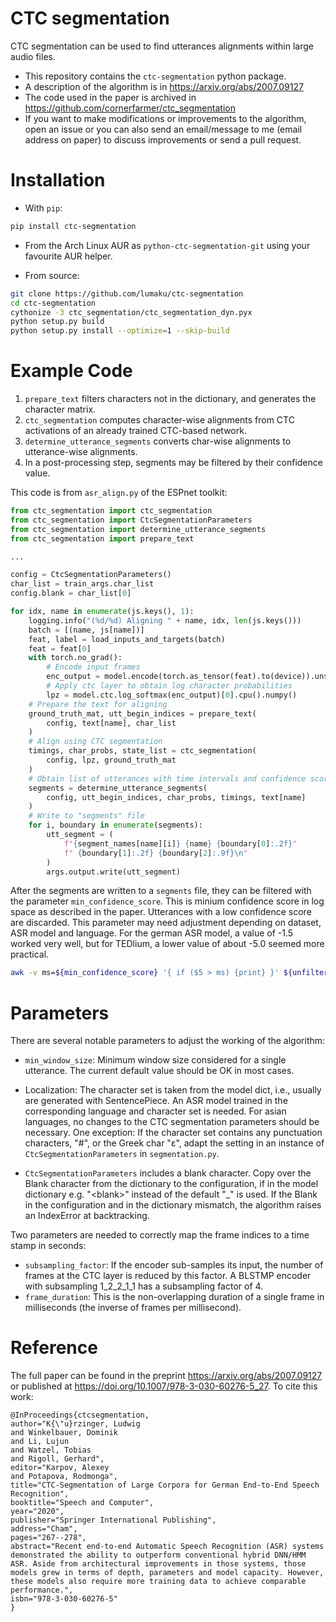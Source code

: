 # CTC segmentation

CTC segmentation can be used to find utterances alignments within large audio files.

* This repository contains the `ctc-segmentation` python package.
* A description of the algorithm is in https://arxiv.org/abs/2007.09127
* The code used in the paper is archived in https://github.com/cornerfarmer/ctc_segmentation
* If you want to make modifications or improvements to the algorithm, open an issue or you can also send an email/message to me (email address on paper) to discuss improvements or send a pull request.

# Installation

* With `pip`:
```sh
pip install ctc-segmentation
```

* From the Arch Linux AUR as `python-ctc-segmentation-git` using your favourite AUR helper.

* From source:
```sh
git clone https://github.com/lumaku/ctc-segmentation
cd ctc-segmentation
cythonize -3 ctc_segmentation/ctc_segmentation_dyn.pyx
python setup.py build
python setup.py install --optimize=1 --skip-build
```

# Example Code

1. `prepare_text` filters characters not in the dictionary, and generates the character matrix.
2. `ctc_segmentation` computes character-wise alignments from CTC activations of an already trained CTC-based network.
3. `determine_utterance_segments` converts char-wise alignments to utterance-wise alignments.
4. In a post-processing step, segments may be filtered by their confidence value.

This code is from `asr_align.py` of the ESPnet toolkit:


```python
from ctc_segmentation import ctc_segmentation
from ctc_segmentation import CtcSegmentationParameters
from ctc_segmentation import determine_utterance_segments
from ctc_segmentation import prepare_text

...

config = CtcSegmentationParameters()
char_list = train_args.char_list
config.blank = char_list[0]

for idx, name in enumerate(js.keys(), 1):
    logging.info("(%d/%d) Aligning " + name, idx, len(js.keys()))
    batch = [(name, js[name])]
    feat, label = load_inputs_and_targets(batch)
    feat = feat[0]
    with torch.no_grad():
        # Encode input frames
        enc_output = model.encode(torch.as_tensor(feat).to(device)).unsqueeze(0)
        # Apply ctc layer to obtain log character probabilities
        lpz = model.ctc.log_softmax(enc_output)[0].cpu().numpy()
    # Prepare the text for aligning
    ground_truth_mat, utt_begin_indices = prepare_text(
        config, text[name], char_list
    )
    # Align using CTC segmentation
    timings, char_probs, state_list = ctc_segmentation(
        config, lpz, ground_truth_mat
    )
    # Obtain list of utterances with time intervals and confidence score
    segments = determine_utterance_segments(
        config, utt_begin_indices, char_probs, timings, text[name]
    )
    # Write to "segments" file
    for i, boundary in enumerate(segments):
        utt_segment = (
            f"{segment_names[name][i]} {name} {boundary[0]:.2f}"
            f" {boundary[1]:.2f} {boundary[2]:.9f}\n"
        )
        args.output.write(utt_segment)
```

After the segments are written to a `segments` file, they can be filtered with the parameter `min_confidence_score`. This is minium confidence score in log space as described in the paper. Utterances with a low confidence score are discarded. This parameter may need adjustment depending on dataset, ASR model and language. For the german ASR model, a value of -1.5 worked very well, but for TEDlium, a lower value of about -5.0 seemed more practical.

```bash
awk -v ms=${min_confidence_score} '{ if ($5 > ms) {print} }' ${unfiltered} > ${filtered}
```


# Parameters

There are several notable parameters to adjust the working of the algorithm:


* `min_window_size`: Minimum window size considered for a single utterance. The current default value should be OK in most cases.

* Localization: The character set is taken from the model dict, i.e., usually are generated with SentencePiece. An ASR model trained in the corresponding language and character set is needed. For asian languages, no changes to the CTC segmentation parameters should be necessary. One exception: If the character set contains any punctuation characters, "#", or the Greek char "ε", adapt the setting in an instance of `CtcSegmentationParameters` in `segmentation.py`.

* `CtcSegmentationParameters` includes a blank character. Copy over the Blank character from the dictionary to the configuration, if in the model dictionary e.g. "\<blank>" instead of the default "_" is used. If the Blank in the configuration and in the dictionary mismatch, the algorithm raises an IndexError at backtracking.

Two parameters are needed to correctly map the frame indices to a time stamp in seconds:

* `subsampling_factor`: If the encoder sub-samples its input, the number of frames at the CTC layer is reduced by this factor. A BLSTMP encoder with subsampling 1_2_2_1_1 has a subsampling factor of 4. 
* `frame_duration`: This is the non-overlapping duration of a single frame in milliseconds (the inverse of frames per millisecond).


# Reference

The full paper can be found in the preprint https://arxiv.org/abs/2007.09127 or published at https://doi.org/10.1007/978-3-030-60276-5_27. To cite this work:

```
@InProceedings{ctcsegmentation,
author="K{\"u}rzinger, Ludwig
and Winkelbauer, Dominik
and Li, Lujun
and Watzel, Tobias
and Rigoll, Gerhard",
editor="Karpov, Alexey
and Potapova, Rodmonga",
title="CTC-Segmentation of Large Corpora for German End-to-End Speech Recognition",
booktitle="Speech and Computer",
year="2020",
publisher="Springer International Publishing",
address="Cham",
pages="267--278",
abstract="Recent end-to-end Automatic Speech Recognition (ASR) systems demonstrated the ability to outperform conventional hybrid DNN/HMM ASR. Aside from architectural improvements in those systems, those models grew in terms of depth, parameters and model capacity. However, these models also require more training data to achieve comparable performance.",
isbn="978-3-030-60276-5"
}
```
